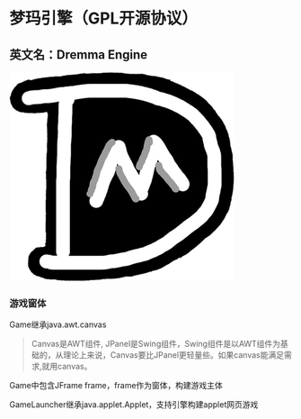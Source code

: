 # 梦玛引擎（GPL开源协议）
## 英文名：Dremma Engine

![](res/logo/DremmaIcon.png)

### 游戏窗体

Game继承java.awt.canvas

> Canvas是AWT组件, JPanel是Swing组件，Swing组件是以AWT组件为基础的，从理论上来说，Canvas要比JPanel更轻量些。如果canvas能满足需求,就用canvas。



Game中包含JFrame frame，frame作为窗体，构建游戏主体



GameLauncher继承java.applet.Applet，支持引擎构建applet网页游戏